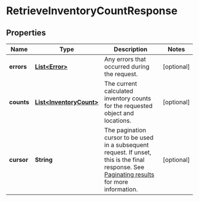 
# RetrieveInventoryCountResponse

## Properties
Name | Type | Description | Notes
------------ | ------------- | ------------- | -------------
**errors** | [**List&lt;Error&gt;**](Error.md) | Any errors that occurred during the request. |  [optional]
**counts** | [**List&lt;InventoryCount&gt;**](InventoryCount.md) | The current calculated inventory counts for the requested object and locations. |  [optional]
**cursor** | **String** | The pagination cursor to be used in a subsequent request. If unset, this is the final response.  See [Paginating results](#paginatingresults) for more information. |  [optional]



